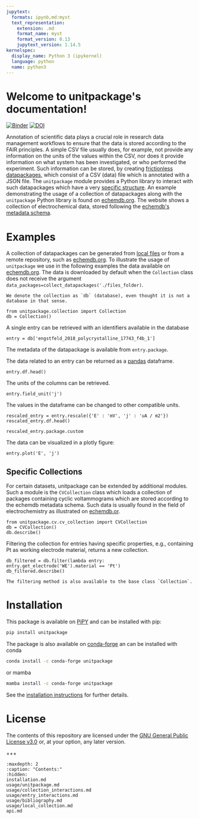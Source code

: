 ```yaml
---
jupytext:
  formats: ipynb,md:myst
  text_representation:
    extension: .md
    format_name: myst
    format_version: 0.13
    jupytext_version: 1.14.5
kernelspec:
  display_name: Python 3 (ipykernel)
  language: python
  name: python3
---
```


Welcome to unitpackage's documentation!
========================================
[![Binder](https://mybinder.org/badge_logo.svg)](https://mybinder.org/v2/gh/echemdb/unitpackage/0.6.0?urlpath=tree%2Fdoc%2Fusage%2Fentry_interactions.md)
[![DOI](https://zenodo.org/badge/DOI/10.5281/zenodo.6502901.svg)](https://doi.org/10.5281/zenodo.6502901)

Annotation of scientific data plays a crucial role in research data management workflows to ensure that the data is stored according to the FAIR principles. A simple CSV file usually does, for example, not provide any information on the units of the values within the CSV, nor does it provide information on what system has been investigated, or who performed the experiment. Such information can be stored, by creating [frictionless datapackages](https://frictionlessdata.io/), which consist of a CSV (data) file which is annotated with a JSON file.
The `unitpackage` module provides a Python library to interact with such datapackages which have a very [specific structure](usage/unitpackage.md).
An example demonstrating the usage of a collection of datapackages along with the `unitpackage` Python library is found on [echemdb.org](https://www.echemdb.org). The website shows a collection of electrochemical data, stored following the [echemdb's metadata schema](https://github.com/echemdb/metadata-schema).

Examples
========

A collection of datapackages can be generated from [local files](usage/local_collection.md) or from a remote repository, such as [echemdb.org](https://www.echemdb.org). To illustrate the usage of `unitpackage` we use in the following examples the data available on [echemdb.org](https://www.echemdb.org). The data is downloaded by default when the `Collection` class does not receive the argument `data_packages=collect_datapackages('./files_folder)`.

```{note}
We denote the collection as `db` (database), even thought it is not a database in that sense.
```

```{code-cell} ipython3
from unitpackage.collection import Collection
db = Collection()
```

A single entry can be retrieved with an identifiers available in the database

```{code-cell} ipython3
entry = db['engstfeld_2018_polycrystalline_17743_f4b_1']
```

The metadata of the datapackage is available from `entry.package`.

The data related to an entry can be returned as a [pandas](https://pandas.pydata.org/) dataframe.

```{code-cell} ipython3
entry.df.head()
```

The units of the columns can be retrieved.

```{code-cell} ipython3
entry.field_unit('j')
```

The values in the dataframe can be changed to other compatible units.

```{code-cell} ipython3
rescaled_entry = entry.rescale({'E' : 'mV', 'j' : 'uA / m2'})
rescaled_entry.df.head()
```

```{code-cell} ipython3
rescaled_entry.package.custom
```

The data can be visualized in a plotly figure:

```{code-cell} ipython3
entry.plot('E', 'j')
```

## Specific Collections

For certain datasets, unitpackage can be extended by additional modules. Such a module is the `CVCollection` class which loads a collection of packages containing cyclic voltammograms which are stored according to the echemdb metadata schema. Such data is usually found in the field of electrochemistry as illustrated on [echemdb.or](https://www.echemdb.org).

```{code-cell} ipython3
from unitpackage.cv.cv_collection import CVCollection
db = CVCollection()
db.describe()
```

Filtering the collection for entries having specific properties, e.g., containing Pt as working electrode material, returns a new collection.

```{code-cell} ipython3
db_filtered = db.filter(lambda entry: entry.get_electrode('WE').material == 'Pt')
db_filtered.describe()
```

```{note}
The filtering method is also available to the base class `Collection`.
```

Installation
============

This package is available on [PiPY](https://pypi.org/project/unitpackage/) and can be installed with pip:

```sh .noeval
pip install unitpackage
```

The package is also available on [conda-forge](https://github.com/conda-forge/unitpackage-feedstock) an can be installed with conda

```sh .noeval
conda install -c conda-forge unitpackage
```

or mamba

```sh .noeval
mamba install -c conda-forge unitpackage
```

See the [installation instructions](installation.md) for further details.

License
=======

The contents of this repository are licensed under the [GNU General Public
License v3.0](https://www.gnu.org/licenses/gpl-3.0.html) or, at your option, any later version.

+++

```{toctree}
:maxdepth: 2
:caption: "Contents:"
:hidden:
installation.md
usage/unitpackage.md
usage/collection_interactions.md
usage/entry_interactions.md
usage/bibliography.md
usage/local_collection.md
api.md
```
